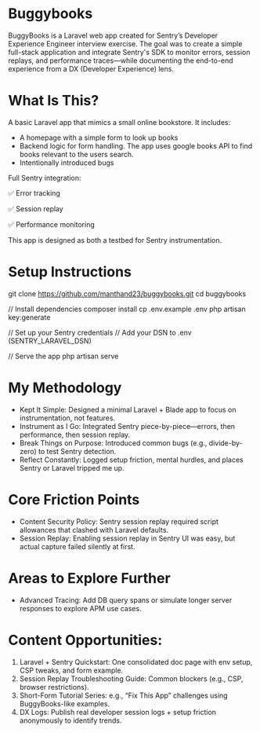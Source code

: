 # Buggybooks

BuggyBooks is a Laravel web app created for Sentry’s Developer Experience Engineer interview exercise. The goal was to create a simple full-stack application and integrate Sentry's SDK to monitor errors, session replays, and performance traces—while documenting the end-to-end experience from a DX (Developer Experience) lens.

# What Is This?

A basic Laravel app that mimics a small online bookstore. It includes:

- A homepage with a simple form to look up books
- Backend logic for form handling. The app uses google books API to find books relevant to the users search.
- Intentionally introduced bugs 

Full Sentry integration:

✅ Error tracking

✅ Session replay

✅ Performance monitoring

This app is designed as both a testbed for Sentry instrumentation.

# Setup Instructions
git clone https://github.com/manthand23/buggybooks.git
cd buggybooks

// Install dependencies
composer install
cp .env.example .env
php artisan key:generate

// Set up your Sentry credentials
// Add your DSN to .env (SENTRY_LARAVEL_DSN)

// Serve the app
php artisan serve


# My Methodology

- Kept It Simple: Designed a minimal Laravel + Blade app to focus on instrumentation, not features.
- Instrument as I Go: Integrated Sentry piece-by-piece—errors, then performance, then session replay.
- Break Things on Purpose: Introduced common bugs (e.g., divide-by-zero) to test Sentry detection.
- Reflect Constantly: Logged setup friction, mental hurdles, and places Sentry or Laravel tripped me up.

# Core Friction Points
- Content Security Policy: Sentry session replay required script allowances that clashed with Laravel defaults.
- Session Replay: Enabling session replay in Sentry UI was easy, but actual capture failed silently at first.

# Areas to Explore Further
- Advanced Tracing: Add DB query spans or simulate longer server responses to explore APM use cases.

# Content Opportunities:
1. Laravel + Sentry Quickstart: One consolidated doc page with env setup, CSP tweaks, and form example.
2. Session Replay Troubleshooting Guide: Common blockers (e.g., CSP, browser restrictions).
3. Short-Form Tutorial Series: e.g., “Fix This App” challenges using BuggyBooks-like examples.
4. DX Logs: Publish real developer session logs + setup friction anonymously to identify trends.
